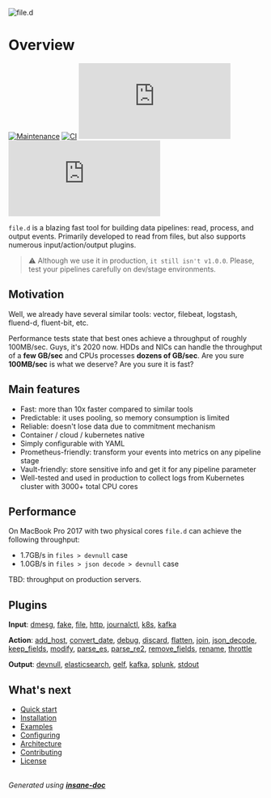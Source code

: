 ![file.d](/static/file.d.png)

# Overview
[![Maintenance](https://img.shields.io/badge/Maintained%3F-yes-green.svg)](https://GitHub.com/ozonru/file.d/graphs/commit-activity)
[![CI](https://github.com/Snyssfx/file.d/actions/workflows/go.yml/badge.svg)](https://github.com/Snyssfx/file.d/actions/workflows/go.yml)
[![GitHub go.mod Go version of a Go module](https://img.shields.io/github/go-mod/go-version/ozonru/file.d)](https://github.com/ozonru/file.d)
[![GoReportCard example](https://goreportcard.com/badge/github.com/ozonru/file.d)](https://goreportcard.com/report/github.com/ozonru/file.d)

`file.d` is a blazing fast tool for building data pipelines: read, process, and output events. Primarily developed to read from files, but also supports numerous input/action/output plugins. 

> ⚠ Although we use it in production, `it still isn't v1.0.0`. Please, test your pipelines carefully on dev/stage environments.  

## Motivation
Well, we already have several similar tools: vector, filebeat, logstash, fluend-d, fluent-bit, etc.

Performance tests state that best ones achieve a throughput of roughly 100MB/sec. 
Guys, it's 2020 now. HDDs and NICs can handle the throughput of a **few GB/sec** and CPUs processes **dozens of GB/sec**. Are you sure **100MB/sec** is what we deserve? Are you sure it is fast?

## Main features
* Fast: more than 10x faster compared to similar tools
* Predictable: it uses pooling, so memory consumption is limited
* Reliable: doesn't lose data due to commitment mechanism
* Container / cloud / kubernetes native
* Simply configurable with YAML
* Prometheus-friendly: transform your events into metrics on any pipeline stage
* Vault-friendly: store sensitive info and get it for any pipeline parameter
* Well-tested and used in production to collect logs from Kubernetes cluster with 3000+ total CPU cores

## Performance
On MacBook Pro 2017 with two physical cores `file.d` can achieve the following throughput:
* 1.7GB/s in `files > devnull` case
* 1.0GB/s in `files > json decode > devnull` case

TBD: throughput on production servers.  

## Plugins

**Input**: [dmesg](plugin/input/dmesg/README.md), [fake](plugin/input/fake/README.md), [file](plugin/input/file/README.md), [http](plugin/input/http/README.md), [journalctl](plugin/input/journalctl/README.md), [k8s](plugin/input/k8s/README.md), [kafka](plugin/input/kafka/README.md)

**Action**: [add_host](plugin/action/add_host/README.md), [convert_date](plugin/action/convert_date/README.md), [debug](plugin/action/debug/README.md), [discard](plugin/action/discard/README.md), [flatten](plugin/action/flatten/README.md), [join](plugin/action/join/README.md), [json_decode](plugin/action/json_decode/README.md), [keep_fields](plugin/action/keep_fields/README.md), [modify](plugin/action/modify/README.md), [parse_es](plugin/action/parse_es/README.md), [parse_re2](plugin/action/parse_re2/README.md), [remove_fields](plugin/action/remove_fields/README.md), [rename](plugin/action/rename/README.md), [throttle](plugin/action/throttle/README.md)

**Output**: [devnull](plugin/output/devnull/README.md), [elasticsearch](plugin/output/elasticsearch/README.md), [gelf](plugin/output/gelf/README.md), [kafka](plugin/output/kafka/README.md), [splunk](plugin/output/splunk/README.md), [stdout](plugin/output/stdout/README.md)

## What's next
* [Quick start](/docs/quick-start.md)
* [Installation](/docs/installation.md)
* [Examples](/docs/examples.md)
* [Configuring](/docs/configuring.md)
* [Architecture](/docs/architecture.md)
* [Contributing](/docs/contributing.md)
* [License](/docs/license.md)

<br>*Generated using [__insane-doc__](https://github.com/vitkovskii/insane-doc)*